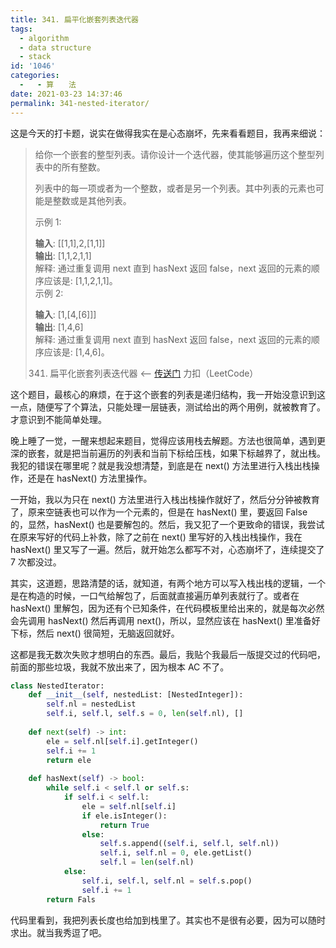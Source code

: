 ```yaml
---
title: 341. 扁平化嵌套列表迭代器
tags:
  - algorithm
  - data structure
  - stack
id: '1046'
categories:
  -   - 算　　法
date: 2021-03-23 14:37:46
permalink: 341-nested-iterator/
---
```


这是今天的打卡题，说实在做得我实在是心态崩坏，先来看看题目，我再来细说：

> 给你一个嵌套的整型列表。请你设计一个迭代器，使其能够遍历这个整型列表中的所有整数。
> 
> 列表中的每一项或者为一个整数，或者是另一个列表。其中列表的元素也可能是整数或是其他列表。
> 
> 示例 1:
> 
> **输入**: [[1,1],2,[1,1]]  
> **输出**: [1,1,2,1,1]  
> 解释: 通过重复调用 next 直到 hasNext 返回 false，next 返回的元素的顺序应该是: [1,1,2,1,1]。  
> 示例 2:
> 
> **输入**: [1,[4,[6]]]  
> **输出**: [1,4,6]  
> 解释: 通过重复调用 next 直到 hasNext 返回 false，next 返回的元素的顺序应该是: [1,4,6]。
> 
> 341. 扁平化嵌套列表迭代器 <-- [传送门](https://leetcode-cn.com/problems/flatten-nested-list-iterator) 力扣（LeetCode）
<!-- more -->
这个题目，最核心的麻烦，在于这个嵌套的列表是递归结构，我一开始没意识到这一点，随便写了个算法，只能处理一层链表，测试给出的两个用例，就被教育了。才意识到不能简单处理。

晚上睡了一觉，一醒来想起来题目，觉得应该用栈去解题。方法也很简单，遇到更深的嵌套，就是把当前遍历的列表和当前下标给压栈，如果下标越界了，就出栈。我犯的错误在哪里呢？就是我没想清楚，到底是在 next() 方法里进行入栈出栈操作，还是在 hasNext() 方法里操作。

一开始，我以为只在 next() 方法里进行入栈出栈操作就好了，然后分分钟被教育了，原来空链表也可以作为一个元素的，但是在 hasNext() 里，要返回 False 的，显然，hasNext() 也是要解包的。然后，我又犯了一个更致命的错误，我尝试在原来写好的代码上补救，除了之前在 next() 里写好的入栈出栈操作，我在 hasNext() 里又写了一遍。然后，就开始怎么都写不对，心态崩坏了，连续提交了 7 次都没过。

其实，这道题，思路清楚的话，就知道，有两个地方可以写入栈出栈的逻辑，一个是在构造的时候，一口气给解包了，后面就直接遍历单列表就行了。或者在 hasNext() 里解包，因为还有个已知条件，在代码模板里给出来的，就是每次必然会先调用 hasNext() 然后再调用 next()，所以，显然应该在 hasNext() 里准备好下标，然后 next() 很简短，无脑返回就好。

这都是我无数次失败才想明白的东西。最后，我贴个我最后一版提交过的代码吧，前面的那些垃圾，我就不放出来了，因为根本 AC 不了。

```python
class NestedIterator:
    def __init__(self, nestedList: [NestedInteger]):
        self.nl = nestedList
        self.i, self.l, self.s = 0, len(self.nl), []
    
    def next(self) -> int:
        ele = self.nl[self.i].getInteger()
        self.i += 1
        return ele
    
    def hasNext(self) -> bool:
        while self.i < self.l or self.s:
            if self.i < self.l:
                ele = self.nl[self.i]
                if ele.isInteger():
                    return True
                else:
                    self.s.append((self.i, self.l, self.nl))
                    self.i, self.nl = 0, ele.getList()
                    self.l = len(self.nl)
            else:
                self.i, self.l, self.nl = self.s.pop()
                self.i += 1
        return Fals
```

代码里看到，我把列表长度也给加到栈里了。其实也不是很有必要，因为可以随时求出。就当我秀逗了吧。